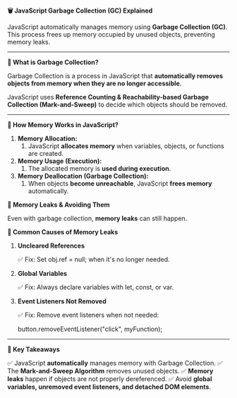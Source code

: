 ﻿**🗑️ JavaScript Garbage Collection (GC) Explained**

JavaScript automatically manages memory using **Garbage Collection (GC)**. This process frees up memory occupied by unused objects, preventing memory leaks.

-----
**📌 What is Garbage Collection?**

Garbage Collection is a process in JavaScript that **automatically removes objects from memory when they are no longer accessible**.

JavaScript uses **Reference Counting & Reachability-based Garbage Collection (Mark-and-Sweep)** to decide which objects should be removed.

-----
**📌 How Memory Works in JavaScript?**

1. **Memory Allocation:**
   1. JavaScript **allocates memory** when variables, objects, or functions are created.
1. **Memory Usage (Execution):**
   1. The allocated memory is **used during execution**.
1. **Memory Deallocation (Garbage Collection):**
   1. When objects **become unreachable**, JavaScript **frees memory** automatically.

**📌 Memory Leaks & Avoiding Them**

Even with garbage collection, **memory leaks** can still happen.

**🔴 Common Causes of Memory Leaks**

1. **Uncleared References**

   ✅ Fix: Set obj.ref = null; when it's no longer needed.

1. **Global Variables**

   ✅ Fix: Always declare variables with let, const, or var.

1. **Event Listeners Not Removed**

   ✅ Fix: Remove event listeners when not needed:

   button.removeEventListener("click", myFunction);

-----

**📌 Key Takeaways**

✅ JavaScript **automatically** manages memory with Garbage Collection.
✅ The **Mark-and-Sweep Algorithm** removes unused objects.
✅ **Memory leaks** happen if objects are not properly dereferenced.
✅ Avoid **global variables, unremoved event listeners, and detached DOM elements**.

